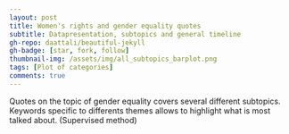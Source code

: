```yaml
---
layout: post
title: Women's rights and gender equality quotes 
subtitle: Datapresentation, subtopics and general timeline 
gh-repo: daattali/beautiful-jekyll
gh-badge: [star, fork, follow]
thumbnail-img: /assets/img/all_subtopics_barplot.png
tags: [Plot of categories]
comments: true
---
```

Quotes on the topic of gender equality covers several different subtopics. Keywords specific to differents themes allows to highlight what is most talked about. (Supervised method)


